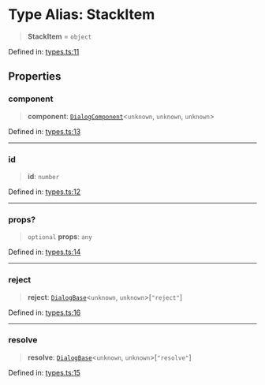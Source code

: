 # Type Alias: StackItem

> **StackItem** = `object`

Defined in: [types.ts:11](https://github.com/MOhhh-ok/react-dialog-hub/blob/4594ed90b0c8c5929cff29beb07316e5e24f5383/packages/react-dialog-hub/src/types.ts#L11)

## Properties

### component

> **component**: [`DialogComponent`](DialogComponent.md)\<`unknown`, `unknown`, `unknown`\>

Defined in: [types.ts:13](https://github.com/MOhhh-ok/react-dialog-hub/blob/4594ed90b0c8c5929cff29beb07316e5e24f5383/packages/react-dialog-hub/src/types.ts#L13)

***

### id

> **id**: `number`

Defined in: [types.ts:12](https://github.com/MOhhh-ok/react-dialog-hub/blob/4594ed90b0c8c5929cff29beb07316e5e24f5383/packages/react-dialog-hub/src/types.ts#L12)

***

### props?

> `optional` **props**: `any`

Defined in: [types.ts:14](https://github.com/MOhhh-ok/react-dialog-hub/blob/4594ed90b0c8c5929cff29beb07316e5e24f5383/packages/react-dialog-hub/src/types.ts#L14)

***

### reject

> **reject**: [`DialogBase`](DialogBase.md)\<`unknown`, `unknown`\>\[`"reject"`\]

Defined in: [types.ts:16](https://github.com/MOhhh-ok/react-dialog-hub/blob/4594ed90b0c8c5929cff29beb07316e5e24f5383/packages/react-dialog-hub/src/types.ts#L16)

***

### resolve

> **resolve**: [`DialogBase`](DialogBase.md)\<`unknown`, `unknown`\>\[`"resolve"`\]

Defined in: [types.ts:15](https://github.com/MOhhh-ok/react-dialog-hub/blob/4594ed90b0c8c5929cff29beb07316e5e24f5383/packages/react-dialog-hub/src/types.ts#L15)
